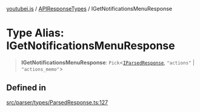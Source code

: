 [youtubei.js](../../../README.md) / [APIResponseTypes](../README.md) / IGetNotificationsMenuResponse

# Type Alias: IGetNotificationsMenuResponse

> **IGetNotificationsMenuResponse**: `Pick`\<[`IParsedResponse`](../interfaces/IParsedResponse.md), `"actions"` \| `"actions_memo"`\>

## Defined in

[src/parser/types/ParsedResponse.ts:127](https://github.com/LuanRT/YouTube.js/blob/305a398158a6cac82e6ef288fed4bf1661c89d52/src/parser/types/ParsedResponse.ts#L127)
